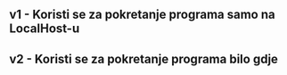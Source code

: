 <h2>v1 - Koristi se za pokretanje programa samo na LocalHost-u</h2>
<h2>v2 - Koristi se za pokretanje programa bilo gdje</h2>
